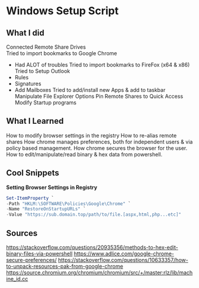 # Windows Setup Script

## What I did
Connected Remote Share Drives  
Tried to import bookmarks to Google Chrome
  - Had ALOT of troubles
Tried to import bookmarks to FireFox (x64 & x86)
Tried to Setup Outlook
  - Rules
  - Signatures
  - Add Mailboxes
Tried to add/install new Apps & add to taskbar
Manipulate File Explorer Options
Pin Remote Shares to Quick Access
Modify Startup programs

## What I Learned
How to modify browser settings in the registry
How to re-alias remote shares 
How chrome manages preferences, both for independent users & via policy based management.
How chrome secures the browser for the user.
How to edit/manipulate/read binary & hex data from powershell.

## Cool Snippets
**Setting Browser Settings in Registry**  
```powershell
Set-ItemProperty `
-Path "HKLM:\SOFTWARE\Policies\Google\Chrome" `
-Name "RestoreOnStartupURLs" `
-Value "https://sub.domain.top/path/to/file.[aspx,html,php...etc]"
```

## Sources
https://stackoverflow.com/questions/20935356/methods-to-hex-edit-binary-files-via-powershell
https://www.adlice.com/google-chrome-secure-preferences/
https://stackoverflow.com/questions/10633357/how-to-unpack-resources-pak-from-google-chrome
https://source.chromium.org/chromium/chromium/src/+/master:rlz/lib/machine_id.cc

